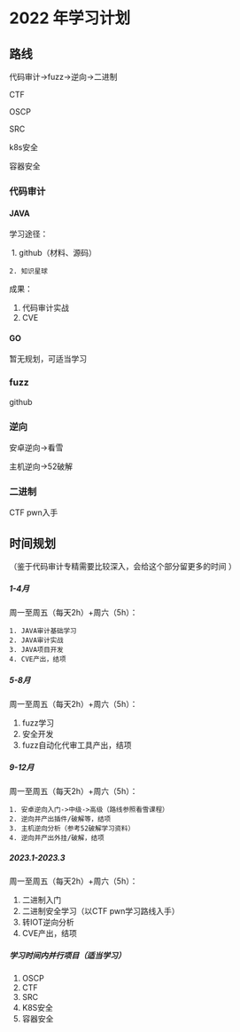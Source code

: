 # 2022 年学习计划

## 路线

代码审计->fuzz->逆向->二进制

CTF

OSCP

SRC

k8s安全

容器安全

### 代码审计

####  JAVA

学习途径：

​	1. github（材料、源码）

 	2. 知识星球

成果：

1. 代码审计实战
2. CVE

#### GO

暂无规划，可适当学习

### fuzz

github

### 逆向

安卓逆向->看雪

主机逆向->52破解

### 二进制

CTF pwn入手



## 时间规划

（鉴于代码审计专精需要比较深入，会给这个部分留更多的时间 ）

##### 1-4月

周一至周五（每天2h）+周六（5h）：

	1. JAVA审计基础学习
 	2. JAVA审计实战
 	3. JAVA项目开发
 	4. CVE产出，结项

##### 5-8月

周一至周五（每天2h）+周六（5h）：

1. fuzz学习
2. 安全开发
3. fuzz自动化代审工具产出，结项

##### 9-12月

周一至周五（每天2h）+周六（5h）：

	1. 安卓逆向入门->中级->高级（路线参照看雪课程）
 	2. 逆向并产出插件/破解等，结项
 	3. 主机逆向分析（参考52破解学习资料）
 	4. 逆向并产出外挂/破解，结项

##### 2023.1-2023.3

周一至周五（每天2h）+周六（5h）：

1. 二进制入门
2. 二进制安全学习（以CTF pwn学习路线入手）
3. 转IOT逆向分析
4. CVE产出，结项

##### 学习时间内并行项目（适当学习）

1. OSCP
2. CTF
3. SRC
4. K8S安全
5. 容器安全